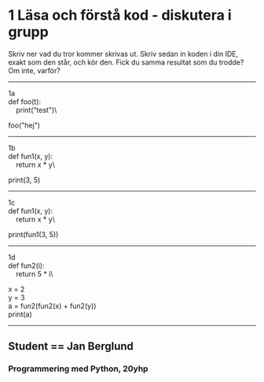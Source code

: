 # 1 Läsa och förstå kod - diskutera i grupp

Skriv ner vad du tror kommer skrivas ut. Skriv sedan in koden i din IDE, exakt som den står, och kör den. Fick du samma resultat som du trodde? Om inte, varför?

***

1a\
def foo(t):\
&nbsp;&nbsp;&nbsp;&nbsp;print("test")\

foo("hej")

***

1b\
def fun1(x, y):\
&nbsp;&nbsp;&nbsp;&nbsp;return x * y\

print(3, 5) 

***

1c\
def fun1(x, y):\
&nbsp;&nbsp;&nbsp;&nbsp;return x * y\

print(fun1(3, 5))

***

1d\
def fun2(i):\
&nbsp;&nbsp;&nbsp;&nbsp;return 5 * i\

x = 2\
y = 3\
a = fun2(fun2(x) + fun2(y))\
print(a)

***

## Student == Jan Berglund

### Programmering med Python, 20yhp
